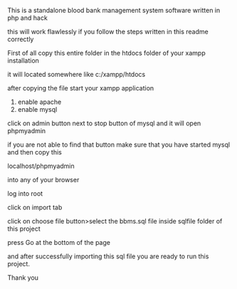 This is a standalone blood bank management system software written in php and hack

this will work flawlessly if you follow the steps written in this readme correctly

First of all copy this entire folder in the htdocs folder of your xampp installation 

it will located somewhere like c:/xampp/htdocs

after copying the file start your xampp application 

1. enable apache 
2. enable mysql
 
click on admin button next to stop button of mysql and it will open phpmyadmin 

if you are not able to find that button make sure that you have started mysql and then copy this

localhost/phpmyadmin

into any of your browser

log into root

click on import tab

click on choose file button>select the bbms.sql file inside sqlfile folder of this project

press Go at the bottom of the page 

and after successfully importing this sql file you are ready to run this project.

Thank you